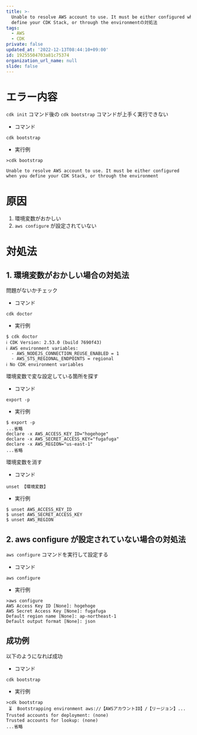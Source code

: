 ```yaml
---
title: >-
  Unable to resolve AWS account to use. It must be either configured when you
  define your CDK Stack, or through the environmentの対処法
tags:
  - AWS
  - CDK
private: false
updated_at: '2022-12-13T08:44:10+09:00'
id: 19255504703a81c75374
organization_url_name: null
slide: false
---
```

# エラー内容

`cdk init` コマンド後の `cdk bootstrap` コマンドが上手く実行できない
- コマンド
```
cdk bootstrap
```
- 実行例
```
>cdk bootstrap

Unable to resolve AWS account to use. It must be either configured when you define your CDK Stack, or through the environment
```

# 原因
1. 環境変数がおかしい
2. `aws configure` が設定されていない

# 対処法

## 1. 環境変数がおかしい場合の対処法

問題がないかチェック
- コマンド
```
cdk doctor
```
- 実行例
```
$ cdk doctor
ℹ️ CDK Version: 2.53.0 (build 7690f43)
ℹ️ AWS environment variables:
  - AWS_NODEJS_CONNECTION_REUSE_ENABLED = 1
  - AWS_STS_REGIONAL_ENDPOINTS = regional
ℹ️ No CDK environment variables
```

環境変数で変な設定している箇所を探す
- コマンド
```
export -p
```
- 実行例
```
$ export -p
...省略
declare -x AWS_ACCESS_KEY_ID="hogehoge"
declare -x AWS_SECRET_ACCESS_KEY="fugafuga"
declare -x AWS_REGION="us-east-1"
...省略
```

環境変数を消す
- コマンド
```
unset 【環境変数】
```
- 実行例
```
$ unset AWS_ACCESS_KEY_ID
$ unset AWS_SECRET_ACCESS_KEY
$ unset AWS_REGION
```

## 2. aws configure が設定されていない場合の対処法

`aws configure` コマンドを実行して設定する
- コマンド
```
aws configure
```
- 実行例
```
>aws configure
AWS Access Key ID [None]: hogehoge
AWS Secret Access Key [None]: fugafuga
Default region name [None]: ap-northeast-1
Default output format [None]: json
```

## 成功例
以下のようになれば成功
- コマンド
```
cdk bootstrap
```
- 実行例
```
>cdk bootstrap
 ⏳  Bootstrapping environment aws://【AWSアカウントID】/【リージョン】...
Trusted accounts for deployment: (none)
Trusted accounts for lookup: (none)
...省略
``` 

